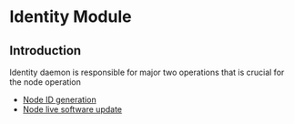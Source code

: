 # Identity Module

## Introduction

Identity daemon is responsible for major two operations that is crucial for the node operation

- [Node ID generation](identity.md)
- [Node live software update](upgrade.md)
